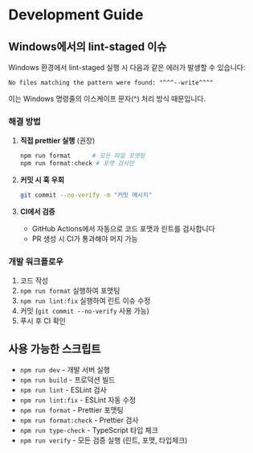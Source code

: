 # Development Guide

## Windows에서의 lint-staged 이슈

Windows 환경에서 lint-staged 실행 시 다음과 같은 에러가 발생할 수 있습니다:

```
No files matching the pattern were found: "^^^--write^^^"
```

이는 Windows 명령줄의 이스케이프 문자(^) 처리 방식 때문입니다.

### 해결 방법

1. **직접 prettier 실행** (권장)
   ```bash
   npm run format      # 모든 파일 포맷팅
   npm run format:check # 포맷 검사만
   ```

2. **커밋 시 훅 우회**
   ```bash
   git commit --no-verify -m "커밋 메시지"
   ```

3. **CI에서 검증**
   - GitHub Actions에서 자동으로 코드 포맷과 린트를 검사합니다
   - PR 생성 시 CI가 통과해야 머지 가능

### 개발 워크플로우

1. 코드 작성
2. `npm run format` 실행하여 포맷팅
3. `npm run lint:fix` 실행하여 린트 이슈 수정
4. 커밋 (`git commit --no-verify` 사용 가능)
5. 푸시 후 CI 확인

## 사용 가능한 스크립트

- `npm run dev` - 개발 서버 실행
- `npm run build` - 프로덕션 빌드
- `npm run lint` - ESLint 검사
- `npm run lint:fix` - ESLint 자동 수정
- `npm run format` - Prettier 포맷팅
- `npm run format:check` - Prettier 검사
- `npm run type-check` - TypeScript 타입 체크
- `npm run verify` - 모든 검증 실행 (린트, 포맷, 타입체크)